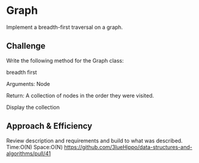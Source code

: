 # Graph
<!-- Short summary or background information -->
Implement a breadth-first traversal on a graph.

## Challenge
<!-- Description of the challenge -->
Write the following method for the Graph class:

breadth first

Arguments: Node

Return: A collection of nodes in the order they were visited.

Display the collection


## Approach & Efficiency
<!-- What approach did you take? Why? What is the Big O space/time for this approach? -->
Review description and requirements and build to what was described. Time:O(N) Space:O(N)
https://github.com/3lueHippo/data-structures-and-algorithms/pull/41